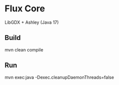 ﻿# Flux Core

LibGDX + Ashley (Java 17)

## Build
mvn clean compile

## Run
mvn exec:java -Dexec.cleanupDaemonThreads=false

